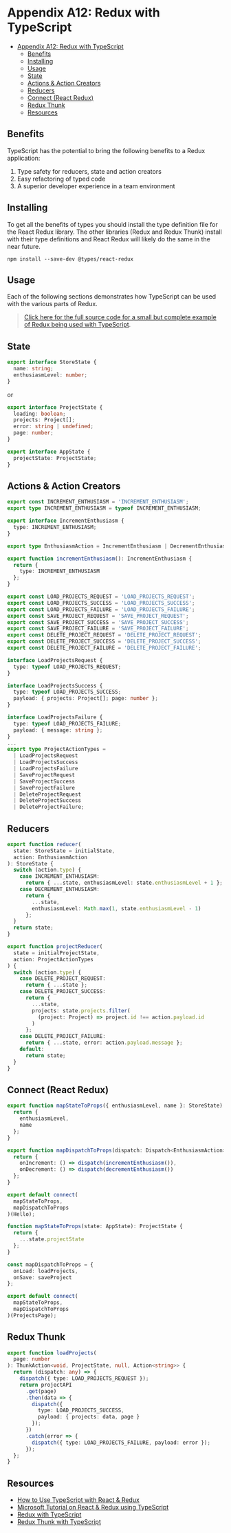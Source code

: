 # Appendix A12: Redux with TypeScript

- [Appendix A12: Redux with TypeScript](#appendix-a12-redux-with-typescript)
  - [Benefits](#benefits)
  - [Installing](#installing)
  - [Usage](#usage)
  - [State](#state)
  - [Actions & Action Creators](#actions--action-creators)
  - [Reducers](#reducers)
  - [Connect (React Redux)](#connect-react-redux)
  - [Redux Thunk](#redux-thunk)
  - [Resources](#resources)

## Benefits
TypeScript has the potential to bring the following benefits to a Redux application:

1. Type safety for reducers, state and action creators
1. Easy refactoring of typed code
1. A superior developer experience in a team environment


## Installing
To get all the benefits of types you should install the type definition file for the React Redux library.  The other libraries (Redux and Redux Thunk) install with their type definitions and React Redux will likely do the same in the near future.
```
npm install --save-dev @types/react-redux
```

## Usage

Each of the following sections demonstrates how TypeScript can be used with the various parts of Redux.
> [Click here for  the full source code for a small but complete example of Redux being used with TypeScript](https://github.com/craigmckeachie/r16_hello-redux).

## State

```ts
export interface StoreState {
  name: string;
  enthusiasmLevel: number;
}
```

or

```ts
export interface ProjectState {
  loading: boolean;
  projects: Project[];
  error: string | undefined;
  page: number;
}

export interface AppState {
  projectState: ProjectState;
}
```

## Actions & Action Creators

```ts
export const INCREMENT_ENTHUSIASM = 'INCREMENT_ENTHUSIASM';
export type INCREMENT_ENTHUSIASM = typeof INCREMENT_ENTHUSIASM;

export interface IncrementEnthusiasm {
  type: INCREMENT_ENTHUSIASM;
}

export type EnthusiasmAction = IncrementEnthusiasm | DecrementEnthusiasm;

export function incrementEnthusiasm(): IncrementEnthusiasm {
  return {
    type: INCREMENT_ENTHUSIASM
  };
}

```

```ts
export const LOAD_PROJECTS_REQUEST = 'LOAD_PROJECTS_REQUEST';
export const LOAD_PROJECTS_SUCCESS = 'LOAD_PROJECTS_SUCCESS';
export const LOAD_PROJECTS_FAILURE = 'LOAD_PROJECTS_FAILURE';
export const SAVE_PROJECT_REQUEST = 'SAVE_PROJECT_REQUEST';
export const SAVE_PROJECT_SUCCESS = 'SAVE_PROJECT_SUCCESS';
export const SAVE_PROJECT_FAILURE = 'SAVE_PROJECT_FAILURE';
export const DELETE_PROJECT_REQUEST = 'DELETE_PROJECT_REQUEST';
export const DELETE_PROJECT_SUCCESS = 'DELETE_PROJECT_SUCCESS';
export const DELETE_PROJECT_FAILURE = 'DELETE_PROJECT_FAILURE';

interface LoadProjectsRequest {
  type: typeof LOAD_PROJECTS_REQUEST;
}

interface LoadProjectsSuccess {
  type: typeof LOAD_PROJECTS_SUCCESS;
  payload: { projects: Project[]; page: number };
}

interface LoadProjectsFailure {
  type: typeof LOAD_PROJECTS_FAILURE;
  payload: { message: string };
}
...
export type ProjectActionTypes =
  | LoadProjectsRequest
  | LoadProjectsSuccess
  | LoadProjectsFailure
  | SaveProjectRequest
  | SaveProjectSuccess
  | SaveProjectFailure
  | DeleteProjectRequest
  | DeleteProjectSuccess
  | DeleteProjectFailure;


```


## Reducers

```ts
export function reducer(
  state: StoreState = initialState,
  action: EnthusiasmAction
): StoreState {
  switch (action.type) {
    case INCREMENT_ENTHUSIASM:
      return { ...state, enthusiasmLevel: state.enthusiasmLevel + 1 };
    case DECREMENT_ENTHUSIASM:
      return {
        ...state,
        enthusiasmLevel: Math.max(1, state.enthusiasmLevel - 1)
      };
  }
  return state;
}
```

```ts
export function projectReducer(
  state = initialProjectState,
  action: ProjectActionTypes
) {
  switch (action.type) {
    case DELETE_PROJECT_REQUEST:
      return { ...state };
    case DELETE_PROJECT_SUCCESS:
      return {
        ...state,
        projects: state.projects.filter(
          (project: Project) => project.id !== action.payload.id
        )
      };
    case DELETE_PROJECT_FAILURE:
      return { ...state, error: action.payload.message };
    default:
      return state;
  }
}


```

## Connect (React Redux)

```ts
export function mapStateToProps({ enthusiasmLevel, name }: StoreState) {
  return {
    enthusiasmLevel,
    name
  };
}

export function mapDispatchToProps(dispatch: Dispatch<EnthusiasmAction>) {
  return {
    onIncrement: () => dispatch(incrementEnthusiasm()),
    onDecrement: () => dispatch(decrementEnthusiasm())
  };
}

export default connect(
  mapStateToProps,
  mapDispatchToProps
)(Hello);
```

```ts
function mapStateToProps(state: AppState): ProjectState {
  return {
    ...state.projectState
  };
}

const mapDispatchToProps = {
  onLoad: loadProjects,
  onSave: saveProject
};

export default connect(
  mapStateToProps,
  mapDispatchToProps
)(ProjectsPage);
```

## Redux Thunk

```ts
export function loadProjects(
  page: number
): ThunkAction<void, ProjectState, null, Action<string>> {
  return (dispatch: any) => {
    dispatch({ type: LOAD_PROJECTS_REQUEST });
    return projectAPI
      .get(page)
      .then(data => {
        dispatch({
          type: LOAD_PROJECTS_SUCCESS,
          payload: { projects: data, page }
        });
      })
      .catch(error => {
        dispatch({ type: LOAD_PROJECTS_FAILURE, payload: error });
      });
  };
}
```


## Resources

- [How to Use TypeScript with React & Redux](https://medium.com/@rossbulat/how-to-use-typescript-with-react-and-redux-a118b1e02b76)
- [Microsoft Tutorial on React & Redux using TypeScript](https://github.com/Microsoft/TypeScript-React-Starter#typescript-react-starter)
- [Redux with TypeScript](https://redux.js.org/recipes/usage-with-typescript)
- [Redux Thunk with TypeScript](https://redux.js.org/recipes/usage-with-typescript#usage-with-redux-thunk)
